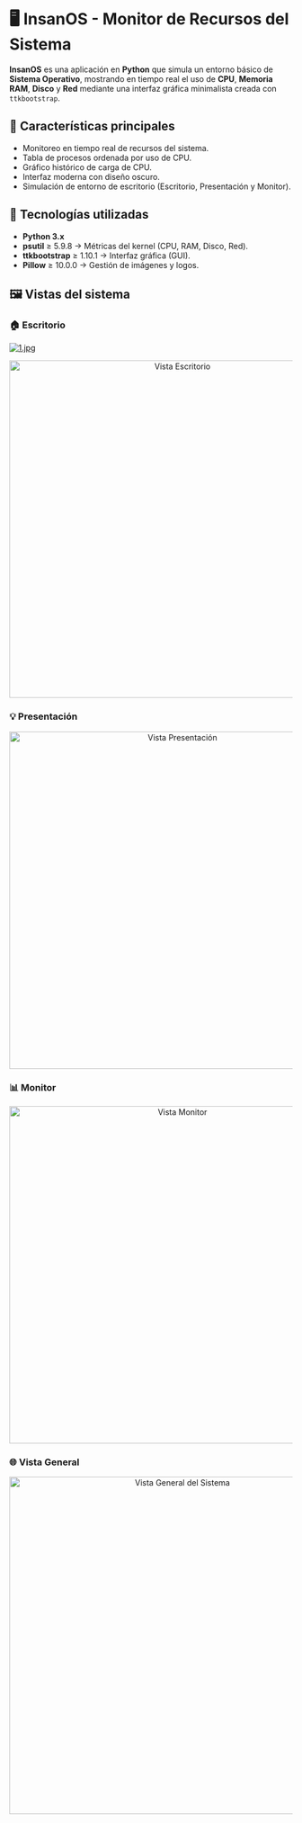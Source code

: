 # 🖥️ InsanOS - Monitor de Recursos del Sistema

**InsanOS** es una aplicación en **Python** que simula un entorno básico de **Sistema Operativo**, mostrando en tiempo real el uso de **CPU**, **Memoria RAM**, **Disco** y **Red** mediante una interfaz gráfica minimalista creada con `ttkbootstrap`.

## 🚀 Características principales
- Monitoreo en tiempo real de recursos del sistema.
- Tabla de procesos ordenada por uso de CPU.
- Gráfico histórico de carga de CPU.
- Interfaz moderna con diseño oscuro.
- Simulación de entorno de escritorio (Escritorio, Presentación y Monitor).

## 🧩 Tecnologías utilizadas
- **Python 3.x**
- **psutil** ≥ 5.9.8 → Métricas del kernel (CPU, RAM, Disco, Red).
- **ttkbootstrap** ≥ 1.10.1 → Interfaz gráfica (GUI).
- **Pillow** ≥ 10.0.0 → Gestión de imágenes y logos.

## 🖼️ Vistas del sistema

### 🏠 Escritorio
<a target="_blank" href="https://www.imgbob.net/PNJg4R7Fz9UVskI"><img  src="https://www.imgbob.net/ib/LldClRZkRDIugyk_1760890423.jpg" alt="1.jpg"/></a>

<p align="center">
  <img src="https://www.imgbob.net/PNJg4R7Fz9UVskI" alt="Vista Escritorio" width="600">
</p>

### 💡 Presentación
<p align="center">
  <img src="https://www.imgbob.net/PNJg4R7Fz9UVskI" alt="Vista Presentación" width="600">
</p>

### 📊 Monitor
<p align="center">
  <img src="https://www.imgbob.net/PNJg4R7Fz9UVskI" alt="Vista Monitor" width="600">
</p>

### 🌐 Vista General
<p align="center">
  <img src="https://www.imgbob.net/PNJg4R7Fz9UVskI" alt="Vista General del Sistema" width="600">
</p>
